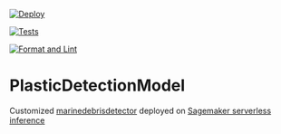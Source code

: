 [![Deploy](https://github.com/OceanEcoWatch/PlasticDetectionModel/actions/workflows/deploy_prod.yml/badge.svg)](https://github.com/OceanEcoWatch/PlasticDetectionModel/actions/workflows/deploy_prod.yml)

[![Tests](https://github.com/OceanEcoWatch/PlasticDetectionModel/actions/workflows/tests.yml/badge.svg)](https://github.com/OceanEcoWatch/PlasticDetectionModel/actions/workflows/tests.yml)

[![Format and Lint](https://github.com/OceanEcoWatch/PlasticDetectionModel/actions/workflows/format_lint.yml/badge.svg)](https://github.com/OceanEcoWatch/PlasticDetectionModel/actions/workflows/format_lint.yml)

# PlasticDetectionModel

Customized [marinedebrisdetector](https://github.com/MarcCoru/marinedebrisdetector/tree/main) deployed on [Sagemaker serverless inference](https://docs.aws.amazon.com/sagemaker/latest/dg/serverless-endpoints.html)

